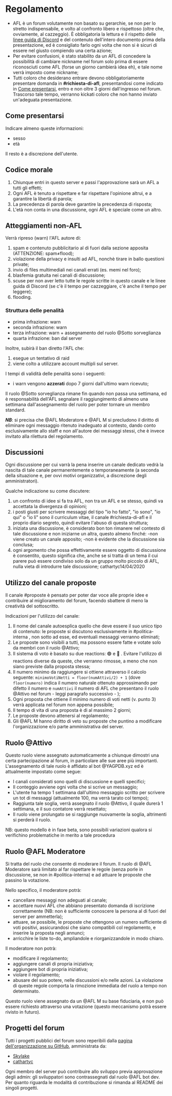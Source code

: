 # Regolamento

- AFL è un forum volutamente non basato su gerarchie, se non per lo stretto indispensabile, e volto al confronto libero e rispettoso (oltre che, ovviamente, al cazzeggio). È obbligatoria la lettura e il rispetto delle [linee guida di Discord](https://discordapp.com/guidelines) e del contenuto dell'intero documento prima della presentazione, ed è consigliato farlo ogni volta che non si è sicuri di essere nel giusto compiendo una certa azione;
- Per evitare confusioni, è stato stabilito da un AFL di concedere la possibilità di cambiare nickname nel forum solo prima di essere riconosciuti come AFL (forse un giorno cambierà idea eh), e tale nome verrà imposto come nickname;
- Tutti coloro che desiderano entrare devono obbligatoriamente presentare domanda in **#richiesta-di-afl**, presentandosi come indicato in [Come presentarsi](https://github.com/cathartyc/AFL/blob/main/regole.md#come-presentarsi), entro e non oltre 3 giorni dall'ingresso nel forum. Trascorso tale tempo, verranno kickati coloro che non hanno inviato un'adeguata presentazione.

## Come presentarsi
Indicare almeno queste informazioni:

- sesso
- età

Il resto è a discrezione dell'utente.

## Codice morale
1) Chiunque entri in questo server e passi l'approvazione sarà un AFL a tutti gli effetti;
2) Ogni AFL è tenuto a rispettare e far rispettare l'opinione altrui, e a garantire la libertà di parola;
3) La precedenza di parola deve garantire la precedenza di risposta;
4) L'età non conta in una discussione, ogni AFL è speciale come un altro.

## Atteggiamenti non-AFL
Verrà ripreso (warn) l'AFL autore di:
1) spam e contenuto pubblicitario al di fuori dalla sezione apposita (ATTENZIONE: spam≠flood);
2) violazione della privacy e insulti ad AFL, nonchè tirare in ballo questioni private;
3) invio di files multimediali nei canali errati (es. memi nel foro);
4) blasfemia gratuita nei canali di discussione;
5) scuse per non aver letto tutte le regole scritte in questo canale e le linee guida di Discord (se c'è il tempo per cazzeggiare, c'è anche il tempo per leggere);
6) flooding.

### Struttura delle penalità
- prima infrazione: warn
- seconda infrazione: warn
- terza infrazione: warn + assegnamento del ruolo @Sotto sorveglianza
- quarta infrazione: ban dal server

Inoltre, subirà il ban diretto l'AFL che:
1) esegue un tentativo di raid
2) viene colto a utilizzare account multipli sul server.

I tempi di validità delle penalità sono i seguenti:
- i warn vengono **azzerati** dopo 7 giorni dall'ultimo warn ricevuto;

Il ruolo @Sotto sorveglianza rimane fin quando non passa una settimana, ed è responsabilità dell'AFL segnalare il raggiungimento di almeno una settimana dall'assegnamento del ruolo per poter tornare un membro standard.

***NB***: si precisa che @AFL Moderatore e @AFL M si precludono il diritto di eliminare ogni messaggio ritenuto inadeguato al contesto, dando conto esclusivamente allo staff e non all'autore dei messaggi stessi, che è invece invitato alla rilettura del regolamento.

## Discussioni
Ogni discussione per cui varrà la pena inserire un canale dedicato vedrà la nascita di tale canale permanentemente o temporaneamente (a seconda della situazione e, per ovvi motivi organizzativi, a discrezione degli amministratori).

Qualche indicazione su come discutere:
1) un confronto di idee si fa tra AFL, non tra un AFL e se stesso, quindi va accettata la divergenza di opinioni;
2) i posti giusti per scrivere messaggi del tipo "io ho fatto", "io sono", "io qui" o "io lì" sono il curriculum vitae, il canale #richiesta-di-afl e il proprio diario segreto, quindi evitare l'abuso di questa struttura;
3) iniziata una discussione, è considerato bon ton rimanere nel contesto di tale discussione e non iniziarne un altra, questo almeno finché:
-non viene creato un canale apposito;
-non è evidente che la discussione sia conclusa;
4) ogni argomento che possa effettivamente essere oggetto di discussione è consentito, questo significa che, anche se si tratta di un tema il cui parere può essere condiviso solo da un gruppo molto piccolo di AFL, nulla vieta di introdurre tale discussione;
cathartyc14/04/2020

## Utilizzo del canale proposte
Il canale #proposte è pensato per poter dar voce alle proprie idee e contribuire al miglioramento del forum, facendo sbattere di meno la creatività del sottoscritto.

Indicazioni per l'utilizzo del canale:

1) Il nome del canale autoesplica quello che deve essere il suo unico tipo di contenuto: le proposte si discutono esclusivamente in #politica-interna , non sotto ad esse, ed eventuali messaggi verranno eliminati;
2) Le proposte sono visibili a tutti, ma possono essere fatte e votate solo da membri con il ruolo @Attivo;
3) Il sistema di voto è basato su due reactions: :green_circle:  e  :red_circle: .  Evitare l'utilizzo di reactions diverse da queste, che verranno rimosse, a meno che non siano previste dalla proposta stessa;
4) Il numero minimo da raggiungere si ottiene attraverso il calcolo seguente:
`minimoVotiNetti = floor(numAttivi/2) + 1`
(dove  `floor(numero)` indica il numero naturale ottenuto approssimando per difetto il numero e `numAttivi` il numero di AFL che presentano il ruolo @Attivo  nel forum - leggi paragrafo successivo - );
5) Ogni proposta che ottiene il minimo numero di voti netti (v. punto 3) verrà applicata nel forum non appena possibile;
6) Il tempo di vita di una proposta è di al massimo 2 giorni;
7) Le proposte devono attenersi al regolamento;
8) Gli @AFL M hanno diritto di veto su proposte che puntino a modificare l'organizzazione e/o parte amministrativa del server.

## Ruolo @Attivo
Questo ruolo viene assegnato automaticamente a chiunque dimostri una certa partecipazione al forum, in particolare alle sue aree più importanti.
L'assegnamento di tale ruolo è affidato al bot @YAGPDB.xyz ed è attualmente impostato come segue:
- I canali considerati sono quelli di discussione e quelli specifici;
- Il conteggio avviene ogni volta che si scrive un messaggio;
- L'utente ha tempo 1 settimana dall'ultimo messaggio scritto per scrivere un tot di messaggi (attualmente 100, ma verrà tarato col tempo);
- Raggiunta tale soglia, verrà assegnato il ruolo @Attivo, il quale durerà 1 settimana, e il suo contatore verrà resettato;
- Il ruolo viene prolungato se si raggiunge nuovamente la soglia, altrimenti si perderà il ruolo.

NB: questo modello è in fase beta, sono possibili variazioni qualora si verifichino problematiche in merito a tale procedura

## Ruolo @AFL Moderatore
Si tratta del ruolo che consente di moderare il forum.
Il ruolo di @AFL Moderatore  sarà limitato al far rispettare le regole (senza porle in discussione, se non in #politica-interna) e ad attuare le proposte che passino la votazione.

Nello specifico, il moderatore potrà:
- cancellare messaggi non adeguati al canale;
- accettare nuovi AFL che abbiano presentato domanda di iscrizione correttamente (NB: non è sufficiente conoscere la persona al di fuori del server per ammetterla);
- attuare, se possibile, le proposte che ottengono un numero sufficiente di voti positivi, assicurandosi che siano compatibili col regolamento, e inserire la proposta negli annunci;
- arricchire le liste to-do, ampliandole e riorganizzandole in modo chiaro.

Il moderatore non potrà:
- modificare il regolamento;
- aggiungere canali di propria iniziativa;
- aggiungere bot di propria iniziativa;
- violare il regolamento;
- abusare del suo potere, nelle discussioni e/o nelle azioni.
La violazione di queste regole comporta la rimozione immediata del ruolo a tempo non determinato.

Questo ruolo viene assegnato da un @AFL M su base fiduciaria, e non può essere richiesto attraverso una votazione (questo meccanismo potrà essere rivisto in futuro).

## Progetti del forum
Tutti i progetti pubblici del forum sono reperibili dalla [pagina dell'organizzazione su GitHub](https://github.com/AFLdiscord), amministrata da:
- [Skylake](https://github.com/Skylake-dev)
- [cathartyc](https://github.com/cathartyc)

Ogni membro del server può contribuire allo sviluppo previa approvazione degli admin: gli sviluppatori sono contrassegnati dal ruolo @AFL bot dev.
Per quanto riguarda le modalità di contribuzione si rimanda al README dei singoli progetti.
